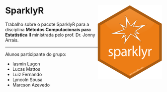# SparklyR <img src="man/figures/sparklyr-hex.png" align="right" />

Trabalho sobre o pacote SparklyR para a disciplina **Métodos Computacionais para Estatística II** ministrada pelo prof. Dr. Jonny Arrais.

---

Alunos participante do grupo:

+ Iasmin Lugon
+ Lucas Mattos
+ Luiz Fernando
+ Lyncoln Sousa
+ Marcson Azevedo
